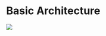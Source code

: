 # Basic Architecture

![](https://raw.githubusercontent.com/jdcloudcom/en/Monitoring/image/Cloud-Monitor/Introduction/Operation-Guide/Architecture.png)
